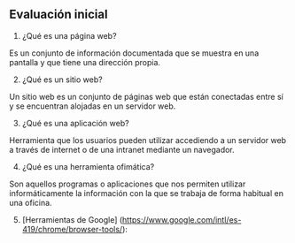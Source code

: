 ## Evaluación inicial

1. ¿Qué es una página web?

Es un conjunto de información documentada que se muestra en una pantalla y que tiene una dirección propia.

2. ¿Qué es un sitio web?

Un sitio web es un conjunto de páginas web que están conectadas entre sí y se encuentran alojadas en un servidor web.

3. ¿Qué es una aplicación web?

Herramienta que los usuarios pueden utilizar accediendo a un servidor web a través de internet o de una intranet mediante un navegador.

4. ¿Qué es una herramienta ofimática?

Son aquellos programas o aplicaciones que nos permiten utilizar informáticamente la información con la que se trabaja de forma habitual en una oficina.

5. [Herramientas de Google] (https://www.google.com/intl/es-419/chrome/browser-tools/):

